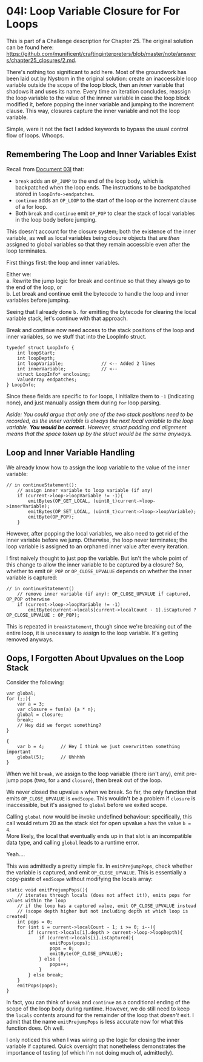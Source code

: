 # 04I: Loop Variable Closure for For Loops

This is part of a Challenge description for Chapter 25. The original solution can be found here: https://github.com/munificent/craftinginterpreters/blob/master/note/answers/chapter25_closures/2.md.

There's nothing too significant to add here. Most of the groundwork has been laid out by Nystrom in the original solution: create an inaccessible loop variable outside the scope of the loop block, then an *inner* variable that shadows it and uses its name. Every time an iteration concludes, reassign the loop variable to the value of the innner variable in case the loop block modified it, before popping the inner variable and jumping to the increment clause. This way, closures capture the inner variable and not the loop variable.

Simple, were it not the fact I added keywords to bypass the usual control flow of loops. Whoops.

## Remembering The Loop and Inner Variables Exist

Recall from [Document 03I](03I_BreakAndContinue.md) that:
- `break` adds an `OP_JUMP` to the end of the loop body, which is backpatched when the loop ends. The instructions to be backpatched stored in `loopInfo->endpatches`.
- `continue` adds an `OP_LOOP` to the start of the loop or the increment clause of a for loop.
- Both `break` and `continue` emit `OP_POP` to clear the stack of local variables in the loop body before jumping.

This doesn't account for the closure system; both the existence of the inner variable, as well as local variables being closure objects that are *then* assigned to global variables so that they remain accessible even after the loop terminates.

First things first: the loop and inner variables.

Either we:  
a. Rewrite the jump logic for break and continue so that they always go to the end of the loop, or  
b. Let break and continue emit the bytecode to handle the loop and inner variables before jumping.

Seeing that I already done `b.` for emitting the bytecode for clearing the local variable stack, let's continue with that approach.

Break and continue now need access to the stack positions of the loop and inner variables, so we stuff that into the LoopInfo struct.

```
typedef struct LoopInfo {
    int loopStart;
    int loopDepth;
    int loopVariable;              // <-- Added 2 lines
    int innerVariable;             // <--
    struct LoopInfo* enclosing;
    ValueArray endpatches;
} LoopInfo;
```

Since these fields are specific to `for` loops, I initialize them to `-1` (indicating none), and just manually assign them during `for` loop parsing.

*Aside: You could argue that only one of the two stack positions need to be recorded, as the inner variable is always the next local variable to the loop variable. **You would be correct.** However, struct padding and alignment means that the space taken up by the struct would be the same anyways.*

## Loop and Inner Variable Handling

We already know how to assign the loop variable to the value of the inner variable:

```
// in continueStatement():
    // assign inner variable to loop variable (if any)
    if (current->loop->loopVariable != -1){
        emitBytes(OP_GET_LOCAL, (uint8_t)current->loop->innerVariable);
        emitBytes(OP_SET_LOCAL, (uint8_t)current->loop->loopVariable);
        emitByte(OP_POP);
    }
```

However, after popping the local variables, we also need to get rid of the inner variable before we jump. Otherwise, the loop never terminates; the loop variable is assigned to an orphaned inner value after every iteration.

I first naively thought to just pop the variable. But isn't the whole point of this change to allow the inner variable to be captured by a closure? So, whether to emit `OP_POP` or `OP_CLOSE_UPVALUE` depends on whether the inner variable is captured:

```
// in continueStatement()
    // remove inner variable (if any): OP_CLOSE_UPVALUE if captured, OP_POP otherwise
    if (current->loop->loopVariable != -1)
        emitByte(current->locals[current->localCount - 1].isCaptured ? OP_CLOSE_UPVALUE : OP_POP);
```

This is repeated in `breakStatement`, though since we're breaking out of the entire loop, it is unecessary to assign to the loop variable. It's getting removed anyways.

## Oops, I Forgotten About Upvalues on the Loop Stack

Consider the following:

```
var global;
for (;;){
    var a = 3;
    var closure = fun(a) {a * n};
    global = closure;
    break;
    // Hey did we forget something?
}

{
    var b = 4;      // Hey I think we just overwritten something important
    global(5);      // Uhhhhh
}
```

When we hit `break`, we assign to the loop variable (there isn't any), emit pre-jump pops (two, for `a` and `closure`), then break out of the loop.

We never closed the upvalue `a` when we break. So far, the only function that emits `OP_CLOSE_UPVALUE` is `endScope`. This wouldn't be a problem if `closure` is inaccessible, but it's assigned to `global` before we exited scope.

Calling `global` now would be invoke undefined behaviour: specifically, this call would return 20 as the stack slot for open upvalue `a` has the value `b = 4`.  
More likely, the local that eventually ends up in that slot is an incompatible data type, and calling `global` leads to a runtime error.

Yeah....

This was admittedly a pretty simple fix. In `emitPrejumpPops`, check whether the variable is captured, and emit `OP_CLOSE_UPVALUE`. This is essentially a copy-paste of `endScope` without modifying the locals array:

```
static void emitPrejumpPops(){
    // iterates through locals (does not affect it!), emits pops for values within the loop
    // if the loop has a captured value, emit OP_CLOSE_UPVALUE instead
    // (scope depth higher but not including depth at which loop is created)
    int pops = 0;
    for (int i = current->localCount - 1; i >= 0; i--){
        if (current->locals[i].depth > current->loop->loopDepth){
            if (current->locals[i].isCaptured){
                emitPops(pops);
                pops = 0;
                emitByte(OP_CLOSE_UPVALUE);
            } else {
                pops++;
            }
        } else break;
    }
    emitPops(pops);
}
```

In fact, you can think of `break` and `continue` as a conditional ending of the scope of the loop body during runtime. However, we do still need to keep the `locals` contents around for the remainder of the loop that *doesn't* exit. I admit that the name `emitPrejumpPops` is less accurate now for what this function does. Oh well.

I only noticed this when I was wiring up the logic for closing the inner variable if captured. Quick oversight that nonetheless demonstrates the importance of testing (of which I'm not doing much of, admittedly).
